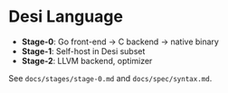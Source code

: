 # Desi Language

- **Stage-0**: Go front-end → C backend → native binary
- **Stage-1**: Self-host in Desi subset
- **Stage-2**: LLVM backend, optimizer

See `docs/stages/stage-0.md` and `docs/spec/syntax.md`.

